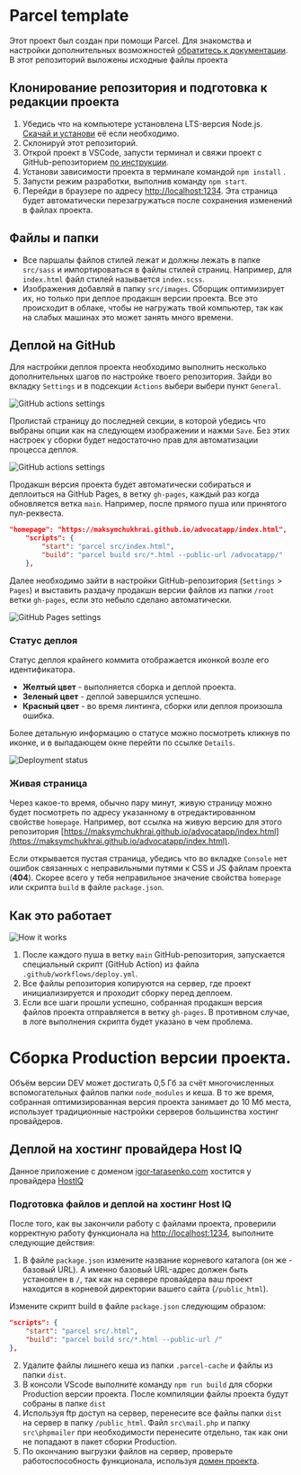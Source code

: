 # Parcel template

Этот проект был создан при помощи Parcel. Для знакомства и настройки
дополнительных возможностей [обратитесь к документации](https://parceljs.org/).
В этот репозиторий выложены исходные файлы проекта

## Клонирование репозитория и подготовка к редакции проекта

1. Убедись что на компьютере установлена LTS-версия Node.js.
   [Скачай и установи](https://nodejs.org/en/) её если необходимо.
2. Склонируй этот репозиторий.
3. Открой проект в VSCode, запусти терминал и свяжи проект с GitHub-репозиторием
   [по инструкции](https://docs.github.com/en/get-started/getting-started-with-git/managing-remote-repositories#changing-a-remote-repositorys-url).
4. Установи зависимости проекта в терминале командой `npm install` .
5. Запусти режим разработки, выполнив команду `npm start`.
6. Перейди в браузере по адресу [http://localhost:1234](http://localhost:1234).
   Эта страница будет автоматически перезагружаться после сохранения изменений в
   файлах проекта.

## Файлы и папки

- Все паршалы файлов стилей лежат и должны лежать в папке `src/sass` и импортироваться в
  файлы стилей страниц. Например, для `index.html` файл стилей называется
  `index.scss`.
- Изображения добавляй в папку `src/images`. Сборщик оптимизирует их, но только
  при деплое продакшн версии проекта. Все это происходит в облаке, чтобы не
  нагружать твой компьютер, так как на слабых машинах это может занять много
  времени.

## Деплой на GitHub

Для настройки деплоя проекта необходимо выполнить несколько дополнительных шагов
по настройке твоего репозитория. Зайди во вкладку `Settings` и в подсекции
`Actions` выбери выбери пункт `General`.

![GitHub actions settings](./assets/actions-config-step-1.png)

Пролистай страницу до последней секции, в которой убедись что выбраны опции как
на следующем изображении и нажми `Save`. Без этих настроек у сборки будет
недостаточно прав для автоматизации процесса деплоя.

![GitHub actions settings](./assets/actions-config-step-2.png)

Продакшн версия проекта будет автоматически собираться и деплоиться на GitHub
Pages, в ветку `gh-pages`, каждый раз когда обновляется ветка `main`. Например,
после прямого пуша или принятого пул-реквеста. 

```json
"homepage": "https://maksymchukhrai.github.io/advocatapp/index.html",
	"scripts": {
		"start": "parcel src/index.html",
		"build": "parcel build src/*.html --public-url /advocatapp/"
	},
```

Далее необходимо зайти в настройки GitHub-репозитория (`Settings` > `Pages`) и
выставить раздачу продакшн версии файлов из папки `/root` ветки `gh-pages`, если
это небыло сделано автоматически.

![GitHub Pages settings](./assets/repo-settings.png)

### Статус деплоя

Статус деплоя крайнего коммита отображается иконкой возле его идентификатора.

- **Желтый цвет** - выполняется сборка и деплой проекта.
- **Зеленый цвет** - деплой завершился успешно.
- **Красный цвет** - во время линтинга, сборки или деплоя произошла ошибка.

Более детальную информацию о статусе можно посмотреть кликнув по иконке, и в
выпадающем окне перейти по ссылке `Details`.

![Deployment status](./assets/status.png)

### Живая страница

Через какое-то время, обычно пару минут, живую страницу можно будет посмотреть
по адресу указанному в отредактированном свойстве `homepage`. Например, вот
ссылка на живую версию для этого репозитория
[https://maksymchukhrai.github.io/advocatapp/index.html](https://maksymchukhrai.github.io/advocatapp/index.html).

Если открывается пустая страница, убедись что во вкладке `Console` нет ошибок
связанных с неправильными путями к CSS и JS файлам проекта (**404**). Скорее
всего у тебя неправильное значение свойства `homepage` или скрипта `build` в
файле `package.json`.

## Как это работает

![How it works](./assets/how-it-works.png)

1. После каждого пуша в ветку `main` GitHub-репозитория, запускается специальный
   скрипт (GitHub Action) из файла `.github/workflows/deploy.yml`.
2. Все файлы репозитория копируются на сервер, где проект инициализируется и
   проходит сборку перед деплоем.
3. Если все шаги прошли успешно, собранная продакшн версия файлов проекта
   отправляется в ветку `gh-pages`. В противном случае, в логе выполнения
   скрипта будет указано в чем проблема.

# Сборка Production версии проекта.
Объём версии DEV может достигать 0,5 Гб за счёт многочисленных вспомогательных файлов папки `node_modules` и кеша. В то же время, собранная оптимизированная версия проекта занимает до 10 Мб места, использует традиционные настройки серверов большинства хостинг провайдеров.

## Деплой на хостинг провайдера Host IQ
Данное приложение с доменом [igor-tarasenko.com](https://igor-tarasenko.com/) хостится у провайдера [HostIQ](https://hostiq.ua/ukr/)

### Подготовка файлов и деплой на хостинг Host IQ
После того, как вы закончили работу с файлами проекта, проверили корректную работу функционала на [http://localhost:1234](http://localhost:1234), выполните следующие действия:

1. В файле `package.json` измените название корневого каталога (он же - базовый URL). А именно
базовый URL-адрес должен быть установлен в `/`, так как на сервере провайдера ваш проект находится в корневой директории вашего сайта (`/public_html`).

Измените скрипт build в файле `package.json` следующим образом:
```json
"scripts": {
    "start": "parcel src/.html",
    "build": "parcel build src/*.html --public-url /"
}, 
```
2. Удалите файлы лишнего кеша из папки `.parcel-cache` и файлы из папки `dist`.
3. В консоли VScode выполните команду `npm run build` для сборки Production версии проекта. После компиляции файлы проекта будут собраны в папке `dist`
4. Используя ftp доступ на сервер, перенесите все файлы папки `dist` на сервер в папку `/public_html`. Файл `src\mail.php` и папку `src\phpmailer` при необходимости перенесите отдельно, так как они не попадают в пакет сборки Production.
5. По окончанию выгрузки файлов на сервер, проверьте работоспособность функционала, используя [домен проекта](https://igor-tarasenko.com/).
